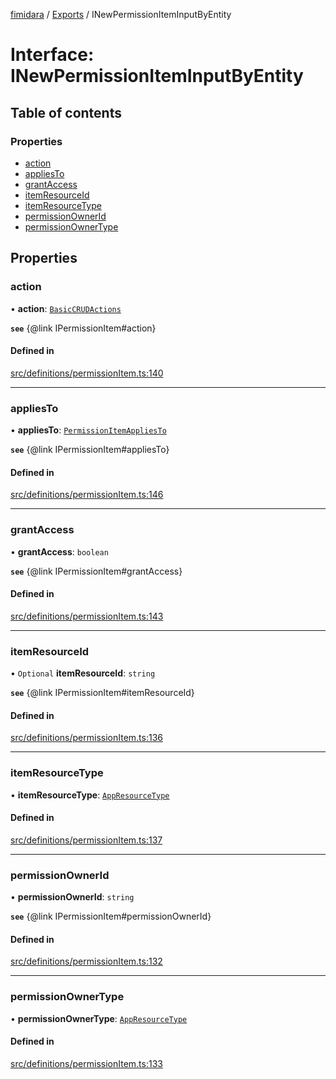 [fimidara](../README.md) / [Exports](../modules.md) / INewPermissionItemInputByEntity

# Interface: INewPermissionItemInputByEntity

## Table of contents

### Properties

- [action](INewPermissionItemInputByEntity.md#action)
- [appliesTo](INewPermissionItemInputByEntity.md#appliesto)
- [grantAccess](INewPermissionItemInputByEntity.md#grantaccess)
- [itemResourceId](INewPermissionItemInputByEntity.md#itemresourceid)
- [itemResourceType](INewPermissionItemInputByEntity.md#itemresourcetype)
- [permissionOwnerId](INewPermissionItemInputByEntity.md#permissionownerid)
- [permissionOwnerType](INewPermissionItemInputByEntity.md#permissionownertype)

## Properties

### action

• **action**: [`BasicCRUDActions`](../enums/BasicCRUDActions.md)

**`see`** {@link IPermissionItem#action}

#### Defined in

[src/definitions/permissionItem.ts:140](https://github.com/softkave/files-js/blob/852341e/src/definitions/permissionItem.ts#L140)

___

### appliesTo

• **appliesTo**: [`PermissionItemAppliesTo`](../enums/PermissionItemAppliesTo.md)

**`see`** {@link IPermissionItem#appliesTo}

#### Defined in

[src/definitions/permissionItem.ts:146](https://github.com/softkave/files-js/blob/852341e/src/definitions/permissionItem.ts#L146)

___

### grantAccess

• **grantAccess**: `boolean`

**`see`** {@link IPermissionItem#grantAccess}

#### Defined in

[src/definitions/permissionItem.ts:143](https://github.com/softkave/files-js/blob/852341e/src/definitions/permissionItem.ts#L143)

___

### itemResourceId

• `Optional` **itemResourceId**: `string`

**`see`** {@link IPermissionItem#itemResourceId}

#### Defined in

[src/definitions/permissionItem.ts:136](https://github.com/softkave/files-js/blob/852341e/src/definitions/permissionItem.ts#L136)

___

### itemResourceType

• **itemResourceType**: [`AppResourceType`](../enums/AppResourceType.md)

#### Defined in

[src/definitions/permissionItem.ts:137](https://github.com/softkave/files-js/blob/852341e/src/definitions/permissionItem.ts#L137)

___

### permissionOwnerId

• **permissionOwnerId**: `string`

**`see`** {@link IPermissionItem#permissionOwnerId}

#### Defined in

[src/definitions/permissionItem.ts:132](https://github.com/softkave/files-js/blob/852341e/src/definitions/permissionItem.ts#L132)

___

### permissionOwnerType

• **permissionOwnerType**: [`AppResourceType`](../enums/AppResourceType.md)

#### Defined in

[src/definitions/permissionItem.ts:133](https://github.com/softkave/files-js/blob/852341e/src/definitions/permissionItem.ts#L133)
